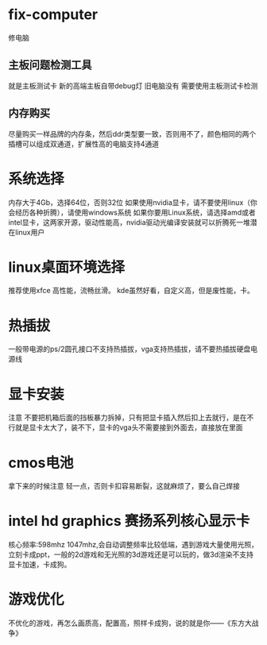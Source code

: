 # fix-computer
修电脑
## 主板问题检测工具
就是主板测试卡 新的高端主板自带debug灯 旧电脑没有 需要使用主板测试卡检测
## 内存购买
尽量购买一样品牌的内存条，然后ddr类型要一致，否则用不了，颜色相同的两个插槽可以组成双通道，扩展性高的电脑支持4通道
# 系统选择
内存大于4Gb，选择64位，否则32位
如果使用nvidia显卡，请不要使用linux（你会经历各种折腾），请使用windows系统
如果你要用Linux系统，请选择amd或者intel显卡，这两家开源，驱动性能高，nvidia驱动光编译安装就可以折腾死一堆潜在linux用户
# linux桌面环境选择
推荐使用xfce 高性能，流畅丝滑。
kde虽然好看，自定义高，但是废性能，卡。
# 热插拔
一般带电源的ps/2圆孔接口不支持热插拔，vga支持热插拔，请不要热插拔硬盘电源线
# 显卡安装
注意 不要把机箱后面的挡板暴力拆掉，只有把显卡插入然后扣上去就行，是在不行就是显卡太大了，装不下，显卡的vga头不需要接到外面去，直接放在里面
# cmos电池
拿下来的时候注意 轻一点，否则卡扣容易断裂，这就麻烦了，要么自己焊接
# intel hd graphics 赛扬系列核心显示卡
核心频率:598mhz 1047mhz,会自动调整频率比较低端，遇到游戏大量使用光照，立刻卡成ppt，一般的2d游戏和无光照的3d游戏还是可以玩的，做3d渲染不支持显卡加速，卡成狗。
# 游戏优化
不优化的游戏，再怎么画质高，配置高，照样卡成狗，说的就是你——《东方大战争》

